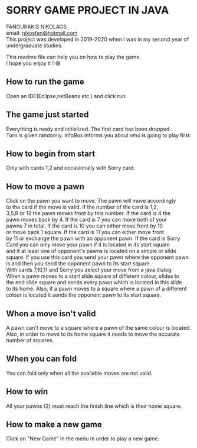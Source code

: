 # SORRY GAME PROJECT IN JAVA

FANOURAKIS NIKOLAOS\
email: nikosfan@hotmail.com\
This project was developed in 2019-2020 when I was in my second year of undergraduate studies.

This readme file can help you on how to play the game.\
I hope you enjoy it ! :smile:

## **How to run the game**

Open an IDE(Eclipse,netBeans etc.) and click run.

## **The game just started**

Everything is ready and initialized. The first card has been dropped.\
Turn is given randomly. InfoBox informs you about who is going to
play first.

## **How to begin from start**

Only with cards 1,2 and occasionally with Sorry card.

## **How to move a pawn**

Click on the pawn you want to move. The pawn will move accordingly\
to the card if the move is valid. If the number of the card is 1,2,\
3,5,8 or 12 the pawn moves front by this number. If the card is 4 the\
pawn moves back by 4. If the card is 7 you can move both of your\
pawns 7 in total. If the card is 10 you can either move front by 10\
or move back 1 square. If the card is 11 you can either move front\
by 11 or exchange the pawn with an opponent pawn. If the card is Sorry\
Card you can only move your pawn if it is located in its start square\
and if at least one of opponent's pawns is located on a simple or slide\
square. If you use this card you send your pawn where the opponent pawn\
is and then you send the opponent pawn to its start square.\
With cards 7,10,11 and Sorry you select your move from a java dialog.\
When a pawn moves to a start slide square of different colour, slides to\
the end slide square and sends every pawn which is located in this slide\
to its home. Also, if a pawn moves to a square where a pawn of a different\
colour is located it sends the opponent pawn to its start square.

## **When a move isn't valid**

A pawn can't move to a square where a pawn of the same colour is located.\
Also, in order to move to its home square it needs to move the accurate
number of squares.

## **When you can fold**

You can fold only when all the available moves are not valid.

## **How to win**

All your pawns (2) must reach the finish line which is their home square.

## **How to make a new game**

Click on "New Game" in the menu in order to play a new game.

